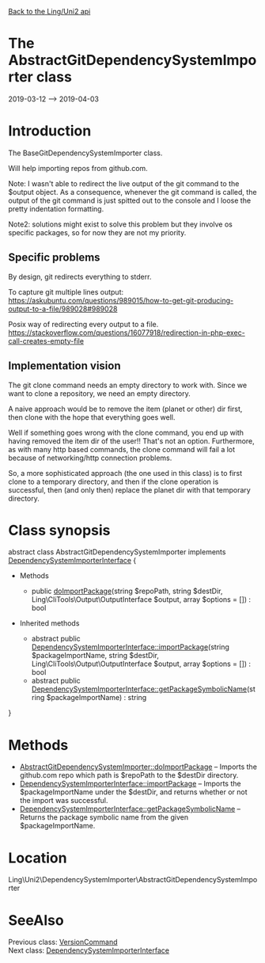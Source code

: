 [Back to the Ling/Uni2 api](https://github.com/lingtalfi/Uni2/blob/master/doc/api/Ling/Uni2.md)



The AbstractGitDependencySystemImporter class
================
2019-03-12 --> 2019-04-03






Introduction
============

The BaseGitDependencySystemImporter class.

Will help importing repos from github.com.


Note: I wasn't able to redirect the live output of the git command to the $output object.
As a consequence, whenever the git command is called, the output of the git command is just spitted out
to the console and I loose the pretty indentation formatting.

Note2: solutions might exist to solve this problem but they involve os specific packages, so for now they are not
my priority.



Specific problems
--------------
By design, git redirects everything to stderr.

To capture git multiple lines output:
https://askubuntu.com/questions/989015/how-to-get-git-producing-output-to-a-file/989028#989028


Posix way of redirecting every output to a file.
https://stackoverflow.com/questions/16077918/redirection-in-php-exec-call-creates-empty-file



Implementation vision
-----------------

The git clone command needs an empty directory to work with.
Since we want to clone a repository, we need an empty directory.

A naive approach would be to remove the item (planet or other) dir first,
then clone with the hope that everything goes well.

Well if something goes wrong with the clone command, you end up with having removed the item dir of the user!!
That's not an option.
Furthermore, as with many http based commands, the clone command will fail a lot because of networking/http connection problems.

So, a more sophisticated approach (the one used in this class) is to first clone to a temporary directory,
and then if the clone operation is successful, then (and only then) replace the planet dir with that temporary directory.



Class synopsis
==============


abstract class <span class="pl-k">AbstractGitDependencySystemImporter</span> implements [DependencySystemImporterInterface](https://github.com/lingtalfi/Uni2/blob/master/doc/api/Ling/Uni2/DependencySystemImporter/DependencySystemImporterInterface.md) {

- Methods
    - public [doImportPackage](https://github.com/lingtalfi/Uni2/blob/master/doc/api/Ling/Uni2/DependencySystemImporter/AbstractGitDependencySystemImporter/doImportPackage.md)(string $repoPath, string $destDir, Ling\CliTools\Output\OutputInterface $output, array $options = []) : bool

- Inherited methods
    - abstract public [DependencySystemImporterInterface::importPackage](https://github.com/lingtalfi/Uni2/blob/master/doc/api/Ling/Uni2/DependencySystemImporter/DependencySystemImporterInterface/importPackage.md)(string $packageImportName, string $destDir, Ling\CliTools\Output\OutputInterface $output, array $options = []) : bool
    - abstract public [DependencySystemImporterInterface::getPackageSymbolicName](https://github.com/lingtalfi/Uni2/blob/master/doc/api/Ling/Uni2/DependencySystemImporter/DependencySystemImporterInterface/getPackageSymbolicName.md)(string $packageImportName) : string

}






Methods
==============

- [AbstractGitDependencySystemImporter::doImportPackage](https://github.com/lingtalfi/Uni2/blob/master/doc/api/Ling/Uni2/DependencySystemImporter/AbstractGitDependencySystemImporter/doImportPackage.md) &ndash; Imports the github.com repo which path is $repoPath to the $destDir directory.
- [DependencySystemImporterInterface::importPackage](https://github.com/lingtalfi/Uni2/blob/master/doc/api/Ling/Uni2/DependencySystemImporter/DependencySystemImporterInterface/importPackage.md) &ndash; Imports the $packageImportName under the $destDir, and returns whether or not the import was successful.
- [DependencySystemImporterInterface::getPackageSymbolicName](https://github.com/lingtalfi/Uni2/blob/master/doc/api/Ling/Uni2/DependencySystemImporter/DependencySystemImporterInterface/getPackageSymbolicName.md) &ndash; Returns the package symbolic name from the given $packageImportName.





Location
=============
Ling\Uni2\DependencySystemImporter\AbstractGitDependencySystemImporter


SeeAlso
==============
Previous class: [VersionCommand](https://github.com/lingtalfi/Uni2/blob/master/doc/api/Ling/Uni2/Command/VersionCommand.md)<br>Next class: [DependencySystemImporterInterface](https://github.com/lingtalfi/Uni2/blob/master/doc/api/Ling/Uni2/DependencySystemImporter/DependencySystemImporterInterface.md)<br>
